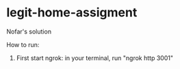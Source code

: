 # legit-home-assigment

Nofar's solution

How to run:

1. First start ngrok: in your terminal, run "ngrok http 3001"
